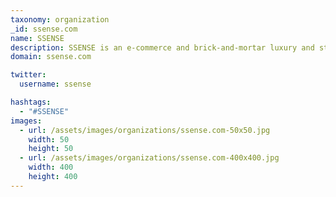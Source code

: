 ```yaml
---
taxonomy: organization
_id: ssense.com
name: SSENSE
description: SSENSE is an e-commerce and brick-and-mortar luxury and streetwear retailer based in Montreal, Canada.
domain: ssense.com

twitter:
  username: ssense

hashtags:
  - "#SSENSE"
images:
  - url: /assets/images/organizations/ssense.com-50x50.jpg
    width: 50
    height: 50
  - url: /assets/images/organizations/ssense.com-400x400.jpg
    width: 400
    height: 400
---
```

